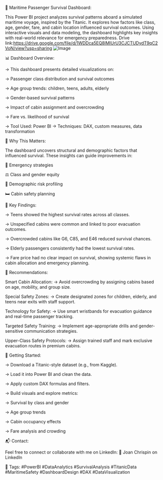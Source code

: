 🚢 Maritime Passenger Survival Dashboard:

This Power BI project analyzes survival patterns aboard a simulated maritime voyage, inspired by the Titanic. It explores how factors like class, age, gender, fare, and cabin location influenced survival outcomes. Using interactive visuals and data modeling, the dashboard highlights key insights with real-world relevance for emergency preparedness.
Drive link:https://drive.google.com/file/d/1WDDca5EQ8lMlUrU3CJCTUDydT9qC2VoN/view?usp=sharing
![Image](https://github.com/user-attachments/assets/5a8c4146-4298-4a7f-bd09-a56d9f4a5db8)

📊 Dashboard Overview:

-> This dashboard presents detailed visualizations on:

-> Passenger class distribution and survival outcomes

-> Age group trends: children, teens, adults, elderly

-> Gender-based survival patterns

-> Impact of cabin assignment and overcrowding

-> Fare vs. likelihood of survival

-> Tool Used: Power BI
-> Techniques: DAX, custom measures, data transformation

🎯 Why This Matters:

The dashboard uncovers structural and demographic factors that influenced survival. These insights can guide improvements in:

🚨 Emergency strategies

⚖️ Class and gender equity

🧓 Demographic risk profiling

🛏️ Cabin safety planning

🔎 Key Findings:

-> Teens showed the highest survival rates across all classes.

-> Unspecified cabins were common and linked to poor evacuation outcomes.

-> Overcrowded cabins like G6, C85, and E46 reduced survival chances.

-> Elderly passengers consistently had the lowest survival rates.

-> Fare price had no clear impact on survival, showing systemic flaws in cabin allocation and emergency planning.

📌 Recommendations:

Smart Cabin Allocation:
-> Avoid overcrowding by assigning cabins based on age, mobility, and group size.

Special Safety Zones:
-> Create designated zones for children, elderly, and teens near exits with staff support.

Technology for Safety:
-> Use smart wristbands for evacuation guidance and real-time passenger tracking.

Targeted Safety Training:
-> Implement age-appropriate drills and gender-sensitive communication strategies.

Upper-Class Safety Protocols:
-> Assign trained staff and mark exclusive evacuation routes in premium cabins.

🧰 Getting Started:

-> Download a Titanic-style dataset (e.g., from Kaggle).

-> Load it into Power BI and clean the data.

-> Apply custom DAX formulas and filters.

-> Build visuals and explore metrics:

-> Survival by class and gender

-> Age group trends

-> Cabin occupancy effects

-> Fare analysis and crowding

📬 Contact:

Feel free to connect or collaborate with me on LinkedIn:
🔗 Joan Chrispin on LinkedIn

🔖 Tags:
#PowerBI #DataAnalytics #SurvivalAnalysis #TitanicData #MaritimeSafety #DashboardDesign #DAX #DataVisualization

